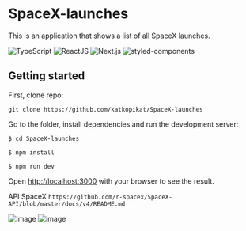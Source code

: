 # SpaceX-launches

This is an application that shows a list of all SpaceX launches.

![TypeScript](https://img.shields.io/badge/-TypeScript-0D1117?style=for-the-badge&logo=TypeScript)
![ReactJS](https://img.shields.io/badge/-ReactJS-0D1117?style=for-the-badge&logo=React)
![Next.js](https://img.shields.io/badge/-Next.js-0D1117?style=for-the-badge&logo=Next.js)
![styled-components](https://img.shields.io/badge/-StyledComponent-0D1117?style=for-the-badge&logo=styled%20components)

## Getting started

First, clone repo:

`git clone https://github.com/katkopikat/SpaceX-launches`

Go to the folder, install dependencies and run the development server:

```
$ cd SpaceX-launches

$ npm install

$ npm run dev

```

Open [http://localhost:3000](http://localhost:3000) with your browser to see the result.

API SpaceX
`https://github.com/r-spacex/SpaceX-API/blob/master/docs/v4/README.md`

![image](https://user-images.githubusercontent.com/69801699/124677454-3261e000-dec9-11eb-8626-1ec6cb6bfa96.png)
![image](https://user-images.githubusercontent.com/69801699/124677295-c8493b00-dec8-11eb-9755-3c5c571ec09e.png)
